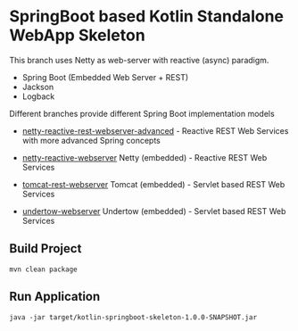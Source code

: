 # SpringBoot based Kotlin Standalone WebApp Skeleton

This branch uses Netty as web-server with reactive (async) paradigm.

- Spring Boot (Embedded Web Server + REST)
- Jackson
- Logback

Different branches provide different Spring Boot implementation models
- [netty-reactive-rest-webserver-advanced](https://github.com/oeil/kotlin-springboot-skeleton/tree/netty-reactive-rest-webserver-advanced) - Reactive REST Web Services with more advanced Spring concepts

- [netty-reactive-webserver](https://github.com/oeil/kotlin-springboot-skeleton/tree/netty-reactive-webserver) Netty (embedded) - Reactive REST Web Services
- [tomcat-rest-webserver](https://github.com/oeil/kotlin-springboot-skeleton/tree/tomcat-rest-webserver) Tomcat (embedded) - Servlet based REST Web Services
- [undertow-webserver](https://github.com/oeil/kotlin-springboot-skeleton/tree/undertow-webserver) Undertow (embedded) - Servlet based REST Web Services


## Build Project
```
mvn clean package
```

## Run Application
```
java -jar target/kotlin-springboot-skeleton-1.0.0-SNAPSHOT.jar
```
